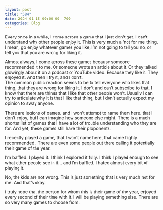 ```yaml
---
layout: post
title: "584"
date: 2024-01-15 00:00:00 -700
categories: Blog
---
```


Every once in a while, I come across a game that I just don’t get. I can’t understand why other people enjoy it. This is very much a ‘not for me’ thing. I mean, go enjoy whatever games you like, I’m not going to tell you no, or tell you that you are wrong for liking it.

Almost always, I come across these games because someone recommended it to me. Or someone wrote an article about it. Or they talked glowingly about it on a podcast or YouTube video. Because they like it. They enjoyed it. And then I try it, and I don’t.  
The common public reaction seems to be to tell everyone who likes that thing, that they are wrong for liking it. I don’t and can’t subscribe to that. I know that there are things that I like that other people won’t. Usually I can try to articulate why it is that I like that thing, but I don’t actually expect my opinion to sway anyone.

There are legions of games, and I won’t attempt to name them here, that I don’t enjoy, but I can imagine how someone else might. There is a much shorter list of games that I have a lot of trouble understanding who they are for. And yet, these games still have their proponents.

I recently played a game, that I won’t name here, that came highly recommended.  There are even some people out there calling it potentially their game of the year.

I’m baffled. I played it. I think I explored it fully. I think I played enough to see what other people see in it… and I’m baffled. I hated almost every bit of playing it.

No, the kids are not wrong. This is just something that is very much not for me. And that’s okay.

I truly hope that the person for whom this is their game of the year, enjoyed every second of their time with it. I will be playing something else. There are so very many games to choose from.
